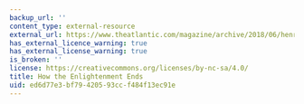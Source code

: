 ```yaml
---
backup_url: ''
content_type: external-resource
external_url: https://www.theatlantic.com/magazine/archive/2018/06/henry-kissinger-ai-could-mean-the-end-of-human-history/559124/
has_external_licence_warning: true
has_external_license_warning: true
is_broken: ''
license: https://creativecommons.org/licenses/by-nc-sa/4.0/
title: How the Enlightenment Ends
uid: ed6d77e3-bf79-4205-93cc-f484f13ec91e
---
```

